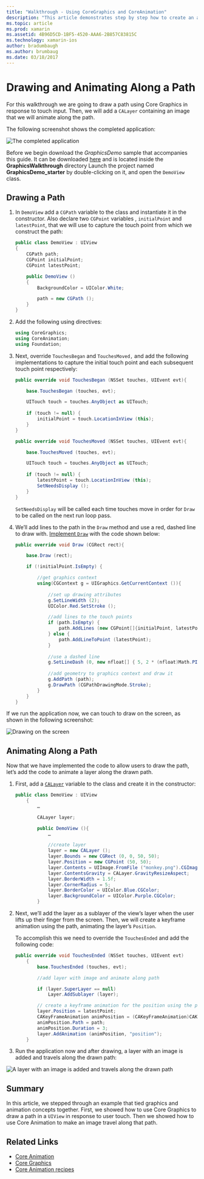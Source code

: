 ```yaml
---
title: "Walkthrough - Using CoreGraphics and CoreAnimation"
description: "This article demonstrates step by step how to create an application that uses Core Graphics and Core Animation. It shows how to draw on the screen in response to user touch as well as how to animate an image to travel along a path."
ms.topic: article
ms.prod: xamarin
ms.assetid: 4B96D5CD-1BF5-4520-AAA6-2B857C83815C
ms.technology: xamarin-ios
author: bradumbaugh
ms.author: brumbaug
ms.date: 03/18/2017
---
```


# Drawing and Animating Along a Path

For this walkthrough we are going to draw a path using Core Graphics in response to touch input. Then, we will add a `CALayer` containing an image that we will animate along the path.

The following screenshot shows the completed application:

![](graphics-animation-walkthrough-images/00-final-app.png "The completed application")

Before we begin download the *GraphicsDemo* sample that accompanies this guide. It can be downloaded [here](https://developer.xamarin.com/samples/monotouch/GraphicsAndAnimation/) and is located inside the **GraphicsWalkthrough** directory Launch the project named **GraphicsDemo_starter** by double-clicking on it, and open the `DemoView` class.

## Drawing a Path


1. In `DemoView` add a `CGPath` variable to the class and instantiate it in the constructor. Also declare two `CGPoint` variables , `initialPoint` and `latestPoint`, that we will use to capture the touch point from which we construct the path:
	
	```csharp
	public class DemoView : UIView
	{
		CGPath path;
		CGPoint initialPoint;
		CGPoint latestPoint;
	
		public DemoView ()
		{
			BackgroundColor = UIColor.White;
	
			path = new CGPath ();
		}
	}
	```

2. Add the following using directives:

	```csharp
	using CoreGraphics;
	using CoreAnimation;
	using Foundation;
	```

3. Next, override `TouchesBegan` and `TouchesMoved,` and add the following implementations to capture the initial touch point and each subsequent touch point respectively:

	```csharp
	public override void TouchesBegan (NSSet touches, UIEvent evt){
	
		base.TouchesBegan (touches, evt);
	
		UITouch touch = touches.AnyObject as UITouch;
		
		if (touch != null) {
			initialPoint = touch.LocationInView (this);
		}
	}
	
	public override void TouchesMoved (NSSet touches, UIEvent evt){
	
		base.TouchesMoved (touches, evt);
	
		UITouch touch = touches.AnyObject as UITouch;
		
		if (touch != null) {
			latestPoint = touch.LocationInView (this);
			SetNeedsDisplay ();
		}
	}
	```

	`SetNeedsDisplay` will be called each time touches move in order for `Draw` to be called on the next run loop pass.

4. We’ll add lines to the path in the `Draw` method and use a red, dashed line to draw with. [Implement `Draw`](~/ios/platform/graphics-animation-ios/core-graphics.md) with the code shown below:

	```csharp
	public override void Draw (CGRect rect){
	
		base.Draw (rect);
	
		if (!initialPoint.IsEmpty) {
	
			//get graphics context
			using(CGContext g = UIGraphics.GetCurrentContext ()){
					
				//set up drawing attributes
				g.SetLineWidth (2);
				UIColor.Red.SetStroke ();
	
				//add lines to the touch points
				if (path.IsEmpty) {
					path.AddLines (new CGPoint[]{initialPoint, latestPoint});
				} else {
					path.AddLineToPoint (latestPoint);
				}
			
				//use a dashed line
				g.SetLineDash (0, new nfloat[] { 5, 2 * (nfloat)Math.PI });
								
				//add geometry to graphics context and draw it
				g.AddPath (path);		
				g.DrawPath (CGPathDrawingMode.Stroke);
			}
		}
	}
	```

If we run the application now, we can touch to draw on the screen, as shown in the following screenshot:

![](graphics-animation-walkthrough-images/01-path.png "Drawing on the screen")

## Animating Along a Path

Now that we have implemented the code to allow users to draw the path, let’s add the code to animate a layer along the drawn path.

1. First, add a [`CALayer`](~/ios/platform/graphics-animation-ios/core-animation.md) variable to the class and create it in the constructor:

	```csharp
	public class DemoView : UIView
		{
			…
	
			CALayer layer;
	
			public DemoView (){
				…
	
				//create layer
				layer = new CALayer ();
				layer.Bounds = new CGRect (0, 0, 50, 50);
				layer.Position = new CGPoint (50, 50);
				layer.Contents = UIImage.FromFile ("monkey.png").CGImage;
				layer.ContentsGravity = CALayer.GravityResizeAspect;
				layer.BorderWidth = 1.5f;
				layer.CornerRadius = 5;
				layer.BorderColor = UIColor.Blue.CGColor;
				layer.BackgroundColor = UIColor.Purple.CGColor;
			}
	```

2. Next, we’ll add the layer as a sublayer of the view’s layer when the user lifts up their finger from the screen. Then, we will create a keyframe animation using the path, animating the layer’s `Position`.

	To accomplish this we need to override the `TouchesEnded` and add the following code:

	```csharp
	public override void TouchesEnded (NSSet touches, UIEvent evt)
		{
			base.TouchesEnded (touches, evt);

			//add layer with image and animate along path

			if (layer.SuperLayer == null)
				Layer.AddSublayer (layer);

			// create a keyframe animation for the position using the path
			layer.Position = latestPoint;
			CAKeyFrameAnimation animPosition = (CAKeyFrameAnimation)CAKeyFrameAnimation.FromKeyPath ("position");
			animPosition.Path = path;
			animPosition.Duration = 3;
			layer.AddAnimation (animPosition, "position");
		}
	```

3. Run the application now and after drawing, a layer with an image is added and travels along the drawn path:

![](graphics-animation-walkthrough-images/00-final-app.png "A layer with an image is added and travels along the drawn path")

## Summary

In this article, we stepped through an example that tied graphics and animation concepts together. First, we showed how to use Core Graphics to draw a path in a `UIView` in response to user touch. Then we showed how to use Core Animation to make an image travel along that path.


## Related Links

- [Core Animation](~/ios/platform/graphics-animation-ios/core-animation.md)
- [Core Graphics](~/ios/platform/graphics-animation-ios/core-graphics.md)
- [Core Animation recipes](https://developer.xamarin.com/recipes/ios/animation/coreanimation)

